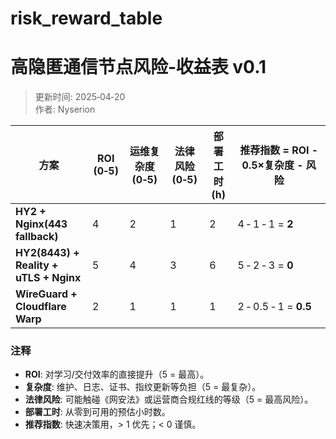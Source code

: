 # risk_reward_table

# 高隐匿通信节点风险‑收益表 v0.1
> 更新时间: 2025‑04‑20  
> 作者: Nyserion

| 方案 | ROI (0‑5) | 运维复杂度 (0‑5) | 法律风险 (0‑5) | 部署工时 (h) | 推荐指数 = ROI - 0.5×复杂度 - 风险 |
|------|-----------|------------------|----------------|--------------|-------------------------------------|
| **HY2 + Nginx(443 fallback)** | 4 | 2 | 1 | 2 | 4 ‑ 1 ‑ 1 = **2** |
| **HY2(8443) + Reality + uTLS + Nginx** | 5 | 4 | 3 | 6 | 5 ‑ 2 ‑ 3 = **0** |
| **WireGuard + Cloudflare Warp** | 2 | 1 | 1 | 1 | 2 ‑ 0.5 ‑ 1 = **0.5** |

### 注释  
- **ROI**: 对学习/交付效率的直接提升（5 = 最高）。  
- **复杂度**: 维护、日志、证书、指纹更新等负担（5 = 最复杂）。  
- **法律风险**: 可能触碰《网安法》或运营商合规红线的等级（5 = 最高风险）。  
- **部署工时**: 从零到可用的预估小时数。  
- **推荐指数**: 快速决策用，> 1 优先；< 0 谨慎。
